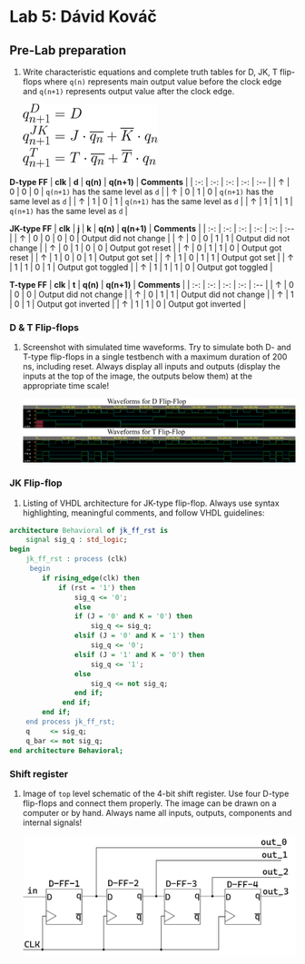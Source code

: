 # Lab 5: Dávid Kováč

## Pre-Lab preparation

1. Write characteristic equations and complete truth tables for D, JK, T flip-flops where `q(n)` represents main output value before the clock edge and `q(n+1)` represents output value after the clock edge.

   ![Characteristic equations](Images/eq_flip_flops.png)
<!--
https://editor.codecogs.com/
\begin{align*}
    q_{n+1}^D =&~D \\
    q_{n+1}^{JK} =&~J\cdot\overline{q_{n}} + \overline{K}\cdot q_{n}\\
    q_{n+1}^T =&~T\cdot\overline{q_{n}} + \overline{T}\cdot q_{n}\\
\end{align*}
-->

   **D-type FF**
   | **clk** | **d** | **q(n)** | **q(n+1)** | **Comments** |
   | :-: | :-: | :-: | :-: | :-- |
   | ↑ | 0 | 0 | 0 | `q(n+1)` has the same level as `d` |
   | ↑ | 0 | 1 | 0 | `q(n+1)` has the same level as `d` |
   | ↑ | 1 | 0 | 1 | `q(n+1)` has the same level as `d` |
   | ↑ | 1 | 1 | 1 | `q(n+1)` has the same level as `d` |

   **JK-type FF**
   | **clk** | **j** | **k** | **q(n)** | **q(n+1)** | **Comments** |
   | :-: | :-: | :-: | :-: | :-: | :-- |
   | ↑ | 0 | 0 | 0 | 0 | Output did not change |
   | ↑ | 0 | 0 | 1 | 1 | Output did not change |
   | ↑ | 0 | 1 | 0 | 0 | Output got reset |
   | ↑ | 0 | 1 | 1 | 0 | Output got reset  |
   | ↑ | 1 | 0 | 0 | 1 | Output got set  |
   | ↑ | 1 | 0 | 1 | 1 | Output got set  |
   | ↑ | 1 | 1 | 0 | 1 | Output got toggled |
   | ↑ | 1 | 1 | 1 | 0 | Output got toggled |

   **T-type FF**
   | **clk** | **t** | **q(n)** | **q(n+1)** | **Comments** |
   | :-: | :-: | :-: | :-: | :-- |
   | ↑ | 0 | 0 | 0 | Output did not change |
   | ↑ | 0 | 1 | 1 | Output did not change |
   | ↑ | 1 | 0 | 1 | Output got inverted |
   | ↑ | 1 | 1 | 0 | Output got inverted |

<a name="part1"></a>


### D & T Flip-flops

1. Screenshot with simulated time waveforms. Try to simulate both D- and T-type flip-flops in a single testbench with a maximum duration of 200 ns, including reset. Always display all inputs and outputs (display the inputs at the top of the image, the outputs below them) at the appropriate time scale!

   ![your figure](Images/waveforms.png)

### JK Flip-flop

1. Listing of VHDL architecture for JK-type flip-flop. Always use syntax highlighting, meaningful comments, and follow VHDL guidelines:

```vhdl
architecture Behavioral of jk_ff_rst is
    signal sig_q : std_logic;
begin
    jk_ff_rst : process (clk)
     begin
        if rising_edge(clk) then
            if (rst = '1') then
                sig_q <= '0';
				else
                if (J = '0' and K = '0') then
                    sig_q <= sig_q;
                elsif (J = '0' and K = '1') then
                    sig_q <= '0';
                elsif (J = '1' and K = '0') then
                    sig_q <= '1';
                else
                	sig_q <= not sig_q;
                end if;
             end if;
        end if;
    end process jk_ff_rst;
    q     <= sig_q;
    q_bar <= not sig_q;
end architecture Behavioral;
```

### Shift register

1. Image of `top` level schematic of the 4-bit shift register. Use four D-type flip-flops and connect them properly. The image can be drawn on a computer or by hand. Always name all inputs, outputs, components and internal signals!

   ![your figure](Images/shifty.png)

